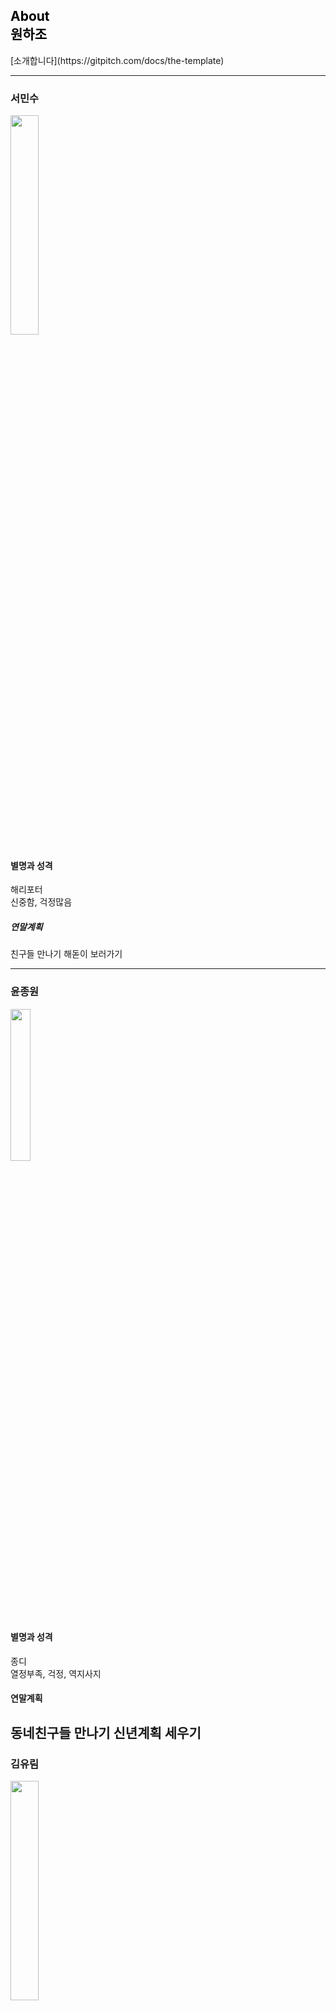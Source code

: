 <!-- .slide: data-background-image="./assets/md/assets/pencils.jpg" data-background-size="100% 100%" data-background-position="center" data-background=" " data-background-repeat=" " data-background-transition="none" -->

<span class="menu-title" style="display: none">About Templates</span>

## <span style="color: black">About<br>원하조</span>

<i class="fa fa-arrow-down text-black" aria-hidden="true"> </i>

<div class="south docslink span-50">
[소개합니다](https://gitpitch.com/docs/the-template)
</div>

---

### 서민수
<img src = "https://user-images.githubusercontent.com/45934804/50434875-60dac980-0922-11e9-8b14-3fe2e2a32dad.jpg" width="30%"></img>
#### 별명과 성격
해리포터
<br>
신중함, 걱정많음
##### 연말계획
친구들 만나기
해돋이 보러가기

---
### 윤종원
 <img src ="https://user-images.githubusercontent.com/45934804/50434375-4a337300-0920-11e9-95a1-010a7484639d.jpg" width="25%"></img>
#### 별명과 성격
종디
<br>
열정부족, 걱정, 역지사지
#### 연말계획
동네친구들 만나기
신년계획 세우기
---
### 김유림
<img src = "https://user-images.githubusercontent.com/45934804/50434412-5dded980-0920-11e9-98c9-c0744dabe076.jpg" width="30%"></img>
#### 별명과 성격
얼굴이 빨개서 홍당무
<br>
생각이 많고 조용한 편
#### 연말계획
친구들 만나기
간절곶 해맞이

---
### 서민호
<img src = "https://user-images.githubusercontent.com/45934804/50434403-55869e80-0920-11e9-87ab-6556d85c23bb.jpg" width="30%"></img>
#### 별명과 성격
마이노
<br>
차도남
#### 연말 계획
술
미국 타임스퀘어 카운트다운 보기

